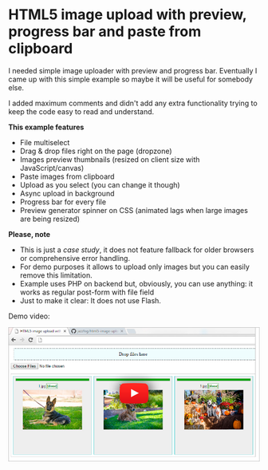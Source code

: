 # HTML5 image upload with preview, progress bar and paste from clipboard

I needed simple image uploader with preview and progress bar.
Eventually I came up with this simple example so maybe it will be useful for somebody else.

I added maximum comments and didn't add any extra functionality trying to keep the code easy to read and understand.

**This example features**

- File multiselect
- Drag & drop files right on the page (dropzone)
- Images preview thumbnails (resized on client size with JavaScript/canvas)
- Paste images from clipboard
- Upload as you select (you can change it though)
- Async upload in background
- Progress bar for every file
- Preview generator spinner on CSS (animated lags when large images are being resized)

**Please, note**

- This is just a *case study*, it does not feature fallback for older browsers or comprehensive error handling.
- For demo purposes it allows to upload only images but you can easily remove this limitation.
- Example uses PHP on backend but, obviously, you can use anything: it works as regular post-form with file field
- Just to make it clear: It does not use Flash.

Demo video:

[![Html5 upload image with preview and progress bar](resources/video.jpg?raw=true "Html5 upload image with preview and progress bar")](https://www.youtube.com/watch?v=ny5FEKyy50E)
